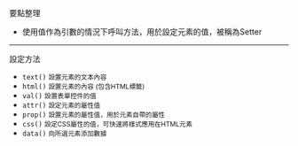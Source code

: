 要點整理
- 使用值作為引數的情況下呼叫方法，用於設定元素的值，被稱為Setter

---

設定方法
- `text()` <small>設置元素的文本內容</small>
- `html()` <small>設置元素的內容 (包含HTML標籤)</small>
- `val()` <small>設置表單控件的值</small>
- `attr()` <small>設定元素的屬性值</small>
- `prop()` <small>設置元素的屬性值，用於元素自帶的屬性</small>
- `css()` <small>設定CSS屬性的值，可快速將樣式應用在HTML元素</small>
- `data()` <small>向所選元素添加數據</small>